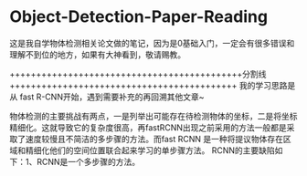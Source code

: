 # Object-Detection-Paper-Reading
这是我自学物体检测相关论文做的笔记，因为是0基础入门，一定会有很多错误和理解不到位的地方，如果有大神看到，敬请赐教。

++++++++++++++++++++++++++++++++++++++++++++分割线+++++++++++++++++++++++++++++++++++++++++++
   我的学习思路是从 fast R-CNN开始，遇到需要补充的再回溯其他文章~

   物体检测的主要挑战有两点，一是列举出可能存在待检测物体的坐标，二是将坐标精细化。这就导致它的复杂度很高，再fastRCNN出现之前采用的方法一般都是采取了速度较慢且不简洁的多步骤的方法。而fast RCNN 是一种将提议物体存在区域和精细化他们的空间位置联合起来学习的单步骤方法。
   RCNN的主要缺陷如下：1、RCNN是一个多步骤的方法。
    
